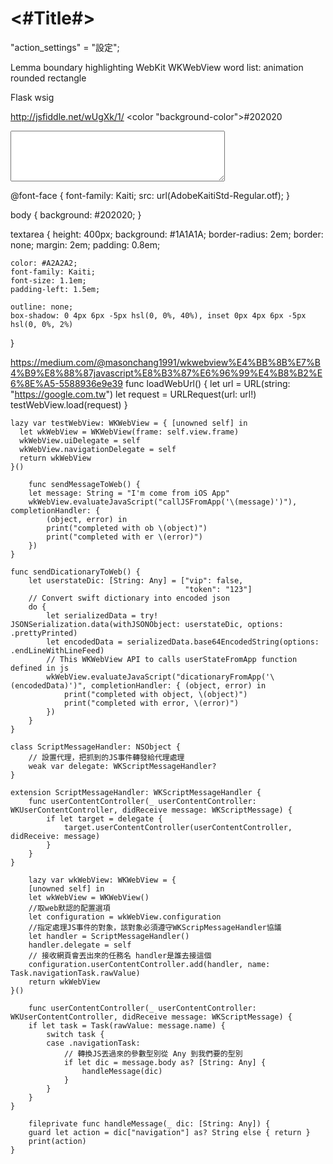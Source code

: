 #  <#Title#>
"action_settings" = "設定";


Lemma boundary highlighting
WebKit WKWebView
word list: animation rounded rectangle

Flask wsig

http://jsfiddle.net/wUgXk/1/
<color "background-color">#202020</color>



<textarea name="Text1" cols="40" rows="5"></textarea>



@font-face {
  font-family: Kaiti;
  src: url(AdobeKaitiStd-Regular.otf);
}

body {
    background: #202020;
}

textarea {
  height: 400px;
    background: #1A1A1A;
    border-radius: 2em;
    border: none;
    margin: 2em;
    padding: 0.8em;
    
    color: #A2A2A2;
    font-family: Kaiti;
    font-size: 1.1em;
    padding-left: 1.5em;
    
    outline: none;
    box-shadow: 0 4px 6px -5px hsl(0, 0%, 40%), inset 0px 4px 6px -5px hsl(0, 0%, 2%)
}



https://medium.com/@masonchang1991/wkwebview%E4%BB%8B%E7%B4%B9%E8%88%87javascript%E8%B3%87%E6%96%99%E4%B8%B2%E6%8E%A5-5588936e9e39
    func loadWebUrl() {
        let url = URL(string: "https://google.com.tw")
        let request = URLRequest(url: url!)
        testWebView.load(request)
    }

    lazy var testWebView: WKWebView = { [unowned self] in
      let wkWebView = WKWebView(frame: self.view.frame)
      wkWebView.uiDelegate = self
      wkWebView.navigationDelegate = self
      return wkWebView
    }()

        func sendMessageToWeb() {
        let message: String = "I'm come from iOS App"
        wkWebView.evaluateJavaScript("callJSFromApp('\(message)')"), completionHandler: {
            (object, error) in
            print("completed with ob \(object)")
            print("completed with er \(error)")
        })
    }

    func sendDicationaryToWeb() {
        let userstateDic: [String: Any] = ["vip": false,
                                           "token": "123"]
        // Convert swift dictionary into encoded json
        do {
            let serializedData = try! JSONSerialization.data(withJSONObject: userstateDic, options: .prettyPrinted)
            let encodedData = serializedData.base64EncodedString(options: .endLineWithLineFeed)
            // This WKWebView API to calls userStateFromApp function defined in js
            wkWebView.evaluateJavaScript("dicationaryFromApp('\(encodedData)')", completionHandler: { (object, error) in
                print("completed with object, \(object)")
                print("completed with error, \(error)")
            })
        }
    }

    class ScriptMessageHandler: NSObject {
        // 設置代理，把抓到的JS事件轉發給代理處理
        weak var delegate: WKScriptMessageHandler?
    }

    extension ScriptMessageHandler: WKScriptMessageHandler {
        func userContentController(_ userContentController: WKUserContentController, didReceive message: WKScriptMessage) {
            if let target = delegate {
                target.userContentController(userContentController, didReceive: message)
            }
        }
    }

        lazy var wkWebView: WKWebView = {
        [unowned self] in
        let wkWebView = WKWebView()
        //取web默認的配置選項
        let configuration = wkWebView.configuration
        //指定處理JS事件的對象，該對象必須遵守WKScripMessageHandler協議
        let handler = ScriptMessageHandler()
        handler.delegate = self
        // 接收網頁會丟出來的任務名 handler是誰去接這個
        configuration.userContentController.add(handler, name: Task.navigationTask.rawValue)
        return wkWebView
    }()

        func userContentController(_ userContentController: WKUserContentController, didReceive message: WKScriptMessage) {
        if let task = Task(rawValue: message.name) {
            switch task {
            case .navigationTask:
                // 轉換JS丟過來的參數型別從 Any 到我們要的型別
                if let dic = message.body as? [String: Any] {
                    handleMessage(dic)
                }
            }
        }
    }

        fileprivate func handleMessage(_ dic: [String: Any]) {
        guard let action = dic["navigation"] as? String else { return }
        print(action)
    }

